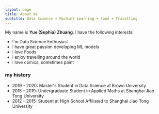 ```yaml
---
layout: page
title: About me
subtitle: Data Science + Machine Learning + Food + Travelling
---
```


My name is **Yue (Sophia) Zhuang**. I have the following interests:

- I'm Data Science Enthusiast
- I have great passion developing ML models
- I love Foods
- I enjoy travelling around the world
- I love comics, sometimes paint


### my history

- 2019 - 2020:  Master's Student in Data Science at Brown University
- 2015 - 2019:  Undergraduate Student in Applied Maths at Shanghai Jiao Tong University
- 2012 - 2015:  Student at High School Affiliated to Shanghai Jiao Tong University
